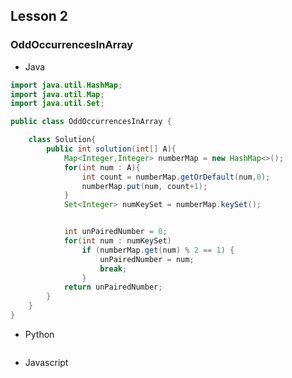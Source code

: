 ## Lesson 2

### OddOccurrencesInArray



- Java

```java
import java.util.HashMap;
import java.util.Map;
import java.util.Set;

public class OddOccurrencesInArray {

    class Solution{
        public int solution(int[] A){
            Map<Integer,Integer> numberMap = new HashMap<>();
            for(int num : A){
                int count = numberMap.getOrDefault(num,0);
                numberMap.put(num, count+1);
            }
            Set<Integer> numKeySet = numberMap.keySet();


            int unPairedNumber = 0;
            for(int num : numKeySet)
                if (numberMap.get(num) % 2 == 1) {
                    unPairedNumber = num;
                    break;
                }
            return unPairedNumber;
        }
    }
}


```





- Python

```python

```





- Javascript

```Javascript


```

